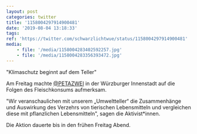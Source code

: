 ```yaml
---
layout: post
categories: twitter
title: '1158004297914900481'
date: '2019-08-04 13:18:33'
tags: 
ref: 'https://twitter.com/schwarzlichtwue/status/1158004297914900481'
media:
    - file: '/media/1158004283402592257.jpg'
    - file: '/media/1158004283356393472.jpg'
---
```

"Klimaschutz beginnt auf dem Teller"



Am Freitag machte [@PETAZWEI](https://twitter.com/PETAZWEI) in der Würzburger Innenstadt auf die Folgen des Fleischkonsums aufmerksam.  


"Wir veranschaulichen mit unserem „Umweltteller“ die Zusammenhänge und Auswirkung des Verzehrs von tierischen Lebensmitteln und vergleichen diese mit pflanzlichen Lebensmitteln", sagen die Aktivist\*innen.



Die Aktion dauerte bis in den frühen Freitag Abend. 

